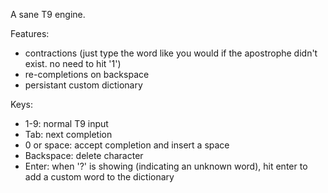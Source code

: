 A sane T9 engine.

Features:
- contractions (just type the word like you would if the apostrophe didn't exist. no need to hit '1')
- re-completions on backspace
- persistant custom dictionary

Keys:
- 1-9: normal T9 input
- Tab: next completion
- 0 or space: accept completion and insert a space
- Backspace: delete character
- Enter: when '?' is showing (indicating an unknown word), hit enter to add a custom word to the dictionary
